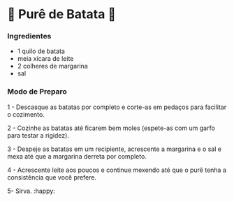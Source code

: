 # :potato: Purê de Batata :potato:

### Ingredientes

- 1 quilo de batata
- meia xícara de leite
- 2 colheres de margarina
- sal

### Modo de Preparo

1 - Descasque as batatas por completo e corte-as em pedaços para facilitar o cozimento.

2 - Cozinhe as batatas até ficarem bem moles (espete-as com um garfo para testar a rigidez).

3 - Despeje as batatas em um recipiente, acrescente a margarina e o sal e mexa até que a margarina derreta por completo.

4 - Acrescente leite aos poucos e continue mexendo até que o purê tenha a consistência que você prefere.

5- Sirva. :happy:







